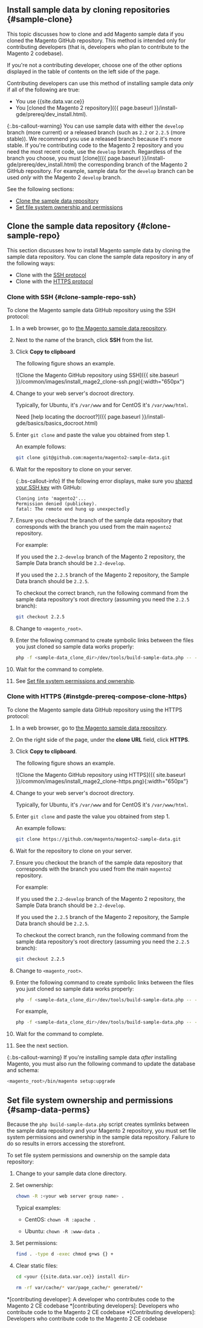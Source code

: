 
## Install sample data by cloning repositories   {#sample-clone}

This topic discusses how to clone and add Magento sample data if you cloned the Magento GitHub repository. This method is intended only for contributing developers (that is, developers who plan to contribute to the Magento 2 codebase).

If you're not a contributing developer, choose one of the other options displayed in the table of contents on the left side of the page.

Contributing developers can use this method of installing sample data *only* if all of the following are true:

*  You use {{site.data.var.ce}}
*  You [cloned the Magento 2 repository]({{ page.baseurl }}/install-gde/prereq/dev_install.html).

{:.bs-callout-warning}
You can use sample data with either the `develop` branch (more current) or a released branch (such as `2.2` or `2.2.5` (more stable)). We recommend you use a released branch because it's more stable. If you're contributing code to the Magento 2 repository and you need the most recent code, use the `develop` branch. Regardless of the branch you choose, you must [clone]({{ page.baseurl }}/install-gde/prereq/dev_install.html) the corresponding branch of the Magento 2 GitHub repository. For example, sample data for the `develop` branch can be used *only* with the Magento 2 `develop` branch.

See the following sections:

*  [Clone the sample data repository](#clone-sample-repo)
*  [Set file system ownership and permissions](#samp-data-perms)

## Clone the sample data repository {#clone-sample-repo}

This section discusses how to install Magento sample data by cloning the sample data repository. You can clone the sample data repository in any of the following ways:

*  Clone with the [SSH protocol](#clone-sample-repo-ssh)
*  Clone with the [HTTPS protocol](#instgde-prereq-compose-clone-https)

### Clone with SSH {#clone-sample-repo-ssh}

To clone the Magento sample data GitHub repository using the SSH protocol:

1. In a web browser, go to [the Magento sample data repository](https://github.com/magento/magento2-sample-data).
1. Next to the name of the branch, click **SSH** from the list.
1. Click **Copy to clipboard**

   The following figure shows an example.

   ![Clone the Magento GitHub repository using SSH]({{ site.baseurl }}/common/images/install_mage2_clone-ssh.png){:width="650px"}

1. Change to your web server's docroot directory.

   Typically, for Ubuntu, it's `/var/www` and for CentOS it's `/var/www/html`.

   Need [help locating the docroot?]({{ page.baseurl }}/install-gde/basics/basics_docroot.html)

1. Enter `git clone` and paste the value you obtained from step 1.

   An example follows:

   ```bash
   git clone git@github.com:magento/magento2-sample-data.git
   ```

1. Wait for the repository to clone on your server.

   {:.bs-callout-info}
   If the following error displays, make sure you [shared your SSH key](https://help.github.com/articles/generating-ssh-keys/) with GitHub:<br>

   ```terminal
   Cloning into 'magento2'...
   Permission denied (publickey).
   fatal: The remote end hung up unexpectedly
   ```

1. Ensure you checkout the branch of the sample data repository that corresponds with the branch you used from the main `magento2` repository.

   For example:

   If you used the `2.2-develop` branch of the Magento 2 repository, the Sample Data branch should be `2.2-develop`.

   If you used the `2.2.5` branch of the Magento 2 repository, the Sample Data branch should be `2.2.5`.

   To checkout the correct branch, run the following command from the sample data repository's root directory (assuming you need the `2.2.5` branch):

   ```bash
   git checkout 2.2.5
   ```

1. Change to `<magento_root>`.
1. Enter the following command to create symbolic links between the files you just cloned so sample data works properly:

   ```bash
   php -f <sample-data_clone_dir>/dev/tools/build-sample-data.php -- --ce-source="<path_to_your_magento_instance>"
   ```

1. Wait for the command to complete.

1. See [Set file system permissions and ownership](#samp-data-perms).

### Clone with HTTPS {#instgde-prereq-compose-clone-https}

To clone the Magento sample data GitHub repository using the HTTPS protocol:

1. In a web browser, go to [the Magento sample data repository](https://github.com/magento/magento2-sample-data).
1. On the right side of the page, under the **clone URL** field, click **HTTPS**.
1. Click **Copy to clipboard**.

   The following figure shows an example.

   ![Clone the Magento GitHub repository using HTTPS]({{ site.baseurl }}/common/images/install_mage2_clone-https.png){:width="650px"}

1. Change to your web server's docroot directory.

   Typically, for Ubuntu, it's `/var/www` and for CentOS it's `/var/www/html`.

1. Enter `git clone` and paste the value you obtained from step 1.

   An example follows:

   ```bash
   git clone https://github.com/magento/magento2-sample-data.git
   ```

1. Wait for the repository to clone on your server.
1. Ensure you checkout the branch of the sample data repository that corresponds with the branch you used from the main `magento2` repository.

   For example:

   If you used the `2.2-develop` branch of the Magento 2 repository, the Sample Data branch should be `2.2-develop`.

   If you used the `2.2.5` branch of the Magento 2 repository, the Sample Data branch should be `2.2.5`.

   To checkout the correct branch, run the following command from the sample data repository's root directory (assuming you need the `2.2.5` branch):

   ```bash
   git checkout 2.2.5
   ```

1. Change to `<magento_root>`.
1. Enter the following command to create symbolic links between the files you just cloned so sample data works properly:

   ```bash
   php -f <sample-data_clone_dir>/dev/tools/build-sample-data.php -- --ce-source="<path_to_your_magento_instance>"
   ```

   For example,

   ```bash
   php -f <sample-data_clone_dir>/dev/tools/build-sample-data.php -- --ce-source="/var/www/magento2"
   ```

1. Wait for the command to complete.
1. See the next section.

{:.bs-callout-warning}
If you're installing sample data _after_ installing Magento, you must also run the following command to update the database and schema:

```bash
<magento_root>/bin/magento setup:upgrade
```

## Set file system ownership and permissions {#samp-data-perms}

Because the `php build-sample-data.php` script creates symlinks between the sample data repository and your Magento 2 repository, you must set file system permissions and ownership in the sample data repository. Failure to do so results in errors accessing the storefront.

To set file system permissions and ownership on the sample data repository:

1. Change to your sample data clone directory.
1. Set ownership:

   ```bash
   chown -R :<your web server group name> .
   ```

   Typical examples:

   *  CentOS: `chown -R :apache .`

   *  Ubuntu: `chown -R :www-data .`

1. Set permissions:

   ```bash
   find . -type d -exec chmod g+ws {} +
   ```

1. Clear static files:

   ```bash
   cd <your {{site.data.var.ce}} install dir>
   ```

   ```bash
   rm -rf var/cache/* var/page_cache/* generated/*
   ```

<!-- ABBREVIATIONS -->

*[contributing developer]: A developer who contributes code to the Magento 2 CE codebase
*[contributing developers]: Developers who contribute code to the Magento 2 CE codebase
*[Contributing developers]: Developers who contribute code to the Magento 2 CE codebase
